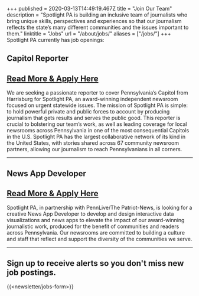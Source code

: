 +++
published = 2020-03-13T14:49:19.467Z
title = "Join Our Team"
description = "Spotlight PA is building an inclusive team of journalists who bring unique skills, perspectives and experiences so that our journalism reflects the state’s many different communities and the issues important to them."
linktitle = "Jobs"
url = "/about/jobs/"
aliases = ["/jobs/"]
+++
Spotlight PA currently has job openings:

## Capitol Reporter

## [Read More & Apply Here](https://us59.dayforcehcm.com/CandidatePortal/en-US/philainquirer/Posting/View/169)

We are seeking a passionate reporter to cover Pennsylvania’s Capitol from Harrisburg for Spotlight PA, an award-winning independent newsroom focused on urgent statewide issues. The mission of Spotlight PA is simple: to hold powerful private and public forces to account by producing journalism that gets results and serves the public good. This reporter is crucial to bolstering our team’s work, as well as leading coverage for local newsrooms across Pennsylvania in one of the most consequential Capitols in the U.S. Spotlight PA has the largest collaborative network of its kind in the United States, with stories shared across 67 community newsroom partners, allowing our journalism to reach Pennsylvanians in all corners.

- - -

## News App Developer

## [Read More & Apply Here](https://recruiting.adp.com/srccar/public/RTI.home?c=2171807&d=AdvanceLocalExternalCareerSite&r=5000697558706&_fromPublish=true)

Spotlight PA, in partnership with PennLive/The Patriot-News, is looking for a creative News App Developer to develop and design interactive data visualizations and news apps to elevate the impact of our award-winning journalistic work, produced for the benefit of communities and readers across Pennsylvania. Our newsrooms are committed to building a culture and staff that reflect and support the diversity of the communities we serve.


- - -


## Sign up to receive alerts so you don't miss new job postings.

{{<newsletter/jobs-form>}}
